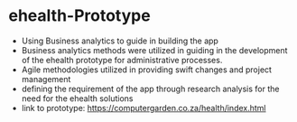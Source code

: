 # ehealth-Prototype
* Using Business analytics to guide in building the app
* Business analytics methods were utilized in guiding in the development of the ehealth prototype for administrative processes.
* Agile methodologies utilized in providing swift changes and project management
* defining the requirement of the app through research analysis for the need for the ehealth solutions
* link to prototype: https://computergarden.co.za/health/index.html
